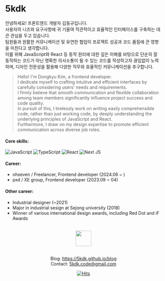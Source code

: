 # 5kdk

안녕하세요! 프론트엔드 개발자 김동규입니다.  
사용자의 니즈와 요구사항에 귀 기울여 직관적이고 효율적인 인터페이스를 구축하는 데 큰 관심을 두고 있습니다.  
팀원들과 원활한 커뮤니케이션 및 유연한 협업이 프로젝트 성공과 코드 품질에 큰 영향을 미친다고 생각합니다.  
이를 위해 JavaScript와 React 등 동작 원리에 대한 깊은 이해를 바탕으로 단순히 잘 동작하는 코드가 아닌 명확한 의사소통이 될 수 있는 코드를 작성하고자 끊임없이 노력하며, 디자인 전문성을 활용해 다양한 직무와 효율적인 커뮤니케이션을 추구합니다.  

> Hello! I'm Dongkyu Kim, a frontend developer.  
> I dedicate myself to crafting intuitive and efficient interfaces by carefully considering users' needs and requirements.  
> I firmly believe that smooth communication and flexible collaboration among team members significantly influence project success and code quality.  
> In pursuit of this, I tirelessly work on writing easily comprehensible code, rather than just working code, by deeply understanding the underlying principles of JavaScript and React.  
> Furthermore, I draw on my design expertise to promote efficient communication across diverse job roles.


#### Core skills:

<!-- FE -->

![JavaScript](https://img.shields.io/badge/javascript-black.svg?style=for-the-badge&logo=javascript)
![TypeScript](https://img.shields.io/badge/typescript-black.svg?style=for-the-badge&logo=typescript)
![React](https://img.shields.io/badge/react-black.svg?style=for-the-badge&logo=react)
![Next JS](https://img.shields.io/badge/NextJS-black?style=for-the-badge&logo=next.js&logoColor=white)

#### Career:
- ohseven / Freelancer, Frontend developer (2024.06 ~ )
- pxd / XE group, Frontend developer (2023.09 ~ 04)

#### Other career:

- Industrial designer (~2021)
- Major in industrial sesign at Sejong university (2018)
- Winner of various international design awards, including Red Dot and iF Awards

<br />

<div align="center">
  <img src="https://github.com/5kdk/My-Notes/assets/86090355/5a4c2933-471d-4f5d-9f7a-a7c07028a526" height="50px">
</div>

<br />

<div align="center">

Blog: https://5kdk.github.io/blog  
Contact: 5kdk.code@gmail.com

[![Hits](https://hits.seeyoufarm.com/api/count/incr/badge.svg?url=https%3A%2F%2Fgithub.com%2F5kdk&count_bg=%23000000&title_bg=%23555555&icon=github.svg&icon_color=%23E7E7E7&title=hits&edge_flat=true)](https://hits.seeyoufarm.com)

<div>
